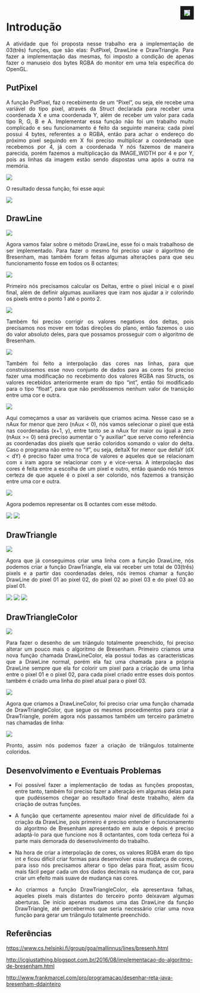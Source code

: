 <img src="https://github.com/ewertondns/ComputerGraphics/blob/master/TrabalhoCG/Imagens/Triangle%20-%204.png" align="right" border="10">

<h1>Introdução</h1>
<p align="justify">A atividade que foi proposta nesse trabalho era a implementação de 03(três) funções, que são elas: PutPixel, DrawLine e DrawTriangle. Para fazer a implementação das mesmas, foi imposto a condição de apenas fazer o manuseio dos bytes RGBA do monitor em uma tela especifica do OpenGL.</p>
 
<h2>PutPixel</h2>
<p align="justify">A função PutPixel, faz o recebimento de um “Pixel”, ou seja, ele recebe uma variável do tipo pixel, através da Struct declarada para receber uma coordenada X e uma coordenada Y, além de receber um valor para cada tipo R, G, B e A. 
Implementar essa função não foi um trabalho muito complicado e seu funcionamento é feito da seguinte maneira: cada pixel possui 4 bytes, referentes a o RGBA, então para achar o endereço do próximo pixel seguindo em X foi preciso multiplicar a coordenada que recebemos por 4, já com a coordenada Y nós fazemos de maneira parecida, porém fazemos a multiplicação da IMAGE_WIDTH por 4 e por Y, pois as linhas da imagem estão sendo dispostas uma após a outra na memória.</p>

<img src="https://github.com/ewertondns/ComputerGraphics/blob/master/TrabalhoCG/Imagens/TrechosDoCodigo/Trecho%20-%201.png">

<p align="justify">O resultado dessa função, foi esse aqui:</p>

<img src="https://github.com/ewertondns/ComputerGraphics/blob/master/TrabalhoCG/Imagens/Pixels.png">

<h2>DrawLine</h2>

<img src="https://github.com/ewertondns/ComputerGraphics/blob/master/TrabalhoCG/Imagens/Linhas%20-%202.png">

<p align="justify">Agora vamos falar sobre o método DrawLine, esse foi o mais trabalhoso de ser implementado. Para fazer o mesmo foi preciso usar o algoritmo de Bresenham, mas também foram feitas algumas alterações para que seu funcionamento fosse em todos os 8 octantes:</p>

<img src="https://github.com/ewertondns/ComputerGraphics/blob/master/TrabalhoCG/Imagens/TrechosDoCodigo/8%20Octantes.png">

<p align="justify">Primeiro nós precisamos calcular os Deltas, entre o pixel inicial e o pixel final, além de definir algumas auxiliares que iram nos ajudar a ir colorindo os pixels entre o ponto 1 até o ponto 2.</p>

<img src="https://github.com/ewertondns/ComputerGraphics/blob/master/TrabalhoCG/Imagens/TrechosDoCodigo/Trecho%20-%202.png">

<p align="justify">Também foi preciso corrigir os valores negativos dos deltas, pois precisamos nos mover em todas direções do plano, então fazemos o uso do valor absoluto deles, para que possamos prosseguir com o algoritmo de Bresenham.</p>	

<img src="https://github.com/ewertondns/ComputerGraphics/blob/master/TrabalhoCG/Imagens/TrechosDoCodigo/Trecho%20-%203.png">

<p align="justify">Também foi feito a interpolação das cores nas linhas, para que construíssemos esse novo conjunto de dados para as cores foi preciso fazer uma modificação no recebimento dos valores RGBA nas Structs, os valores recebidos anteriormente eram do tipo “int”, então foi modificado para o tipo “float”, para que não perdêssemos nenhum valor de transição entre uma cor e outra.</p>

<img src="https://github.com/ewertondns/ComputerGraphics/blob/master/TrabalhoCG/Imagens/TrechosDoCodigo/Trecho%20-%204.png">

<p align="justify">Aqui começamos a usar as variáveis que criamos acima. Nesse caso se a nAux for menor que zero (nAux < 0), nós vamos selecionar o pixel que está nas coordenadas (x+1, y), entre tanto se a nAux for maior ou igual a zero (nAux >= 0) será preciso aumentar o “y auxiliar” que serve como referência as coordenadas dos pixels que serão coloridos somando o valor do delta. Caso o programa não entre no “if”, ou seja, deltaX for menor que deltaY (dX < dY) é preciso fazer uma troca de valores e aqueles que se relacionam com x iram agora se relacionar com y e vice-versa. A interpolação das cores é feita entre a escolha de um pixel e outro, então quando nós temos certeza de que aquele é o pixel a ser colorido, nós fazemos a transição entre uma cor e outra.</p>

<img src="https://github.com/ewertondns/ComputerGraphics/blob/master/TrabalhoCG/Imagens/TrechosDoCodigo/Trecho%20-%205.png">

<p align="justify">Agora podemos representar os 8 octantes com esse método.</p>

<img src="https://github.com/ewertondns/ComputerGraphics/blob/master/TrabalhoCG/Imagens/Linhas%20-%201.png">

<img src="https://github.com/ewertondns/ComputerGraphics/blob/master/TrabalhoCG/Imagens/Linhas%20-%203.png">

<h2>DrawTriangle</h2>

<img src="https://github.com/ewertondns/ComputerGraphics/blob/master/TrabalhoCG/Imagens/Triangle%20-%203.png">

<p align="justify">Agora que já conseguimos criar uma linha com a função DrawLine, nós podemos criar a função DrawTriangle, ela vai receber um total de 03(três) pixels e a partir das coordenadas deles, nós iremos chamar a função DrawLine do pixel 01 ao pixel 02, do pixel 02 ao pixel 03 e do pixel 03 ao pixel 01.</p>

<img src="https://github.com/ewertondns/ComputerGraphics/blob/master/TrabalhoCG/Imagens/TrechosDoCodigo/Trecho%20-%206.png">

<img src="https://github.com/ewertondns/ComputerGraphics/blob/master/TrabalhoCG/Imagens/Triangle%20-%201.png">

<img src="https://github.com/ewertondns/ComputerGraphics/blob/master/TrabalhoCG/Imagens/Triangle%20-%202.png">

<h2>DrawTriangleColor</h2>

<img src="https://github.com/ewertondns/ComputerGraphics/blob/master/TrabalhoCG/Imagens/TriangleColor.png">

<p align="justify">Para fazer o desenho de um triângulo totalmente preenchido, foi preciso alterar um pouco mais o algoritmo de Bresenham. Primeiro criamos uma nova função chamada DrawLineColor, ela possui todas as características que a DrawLine normal, porém ela faz uma chamada para a própria DrawLine sempre que ela for colorir um pixel para a criação de uma linha entre o pixel 01 e o pixel 02, para cada pixel criado entre esses dois pontos também é criado uma linha do pixel atual para o pixel 03.</p>

<img src="https://github.com/ewertondns/ComputerGraphics/blob/master/TrabalhoCG/Imagens/TrechosDoCodigo/Trecho%20-%207.png">

<p align="justify">Agora que criamos a DrawLineColor, foi preciso criar uma função chamada de DrawTriangleColor, que segue os mesmos procedimentos para criar a DrawTriangle, porém agora nós passamos também um terceiro parâmetro nas chamadas de linha:</p>

<img src="https://github.com/ewertondns/ComputerGraphics/blob/master/TrabalhoCG/Imagens/TrechosDoCodigo/Trecho%20-%208.png">

<p align="justify">Pronto, assim nós podemos fazer a criação de triângulos totalmente coloridos.</p>

<h2>Desenvolvimento e Eventuais Problemas</h2>
<ul>
<li><p align="justify">Foi possível fazer a implementação de todas as funções propostas, entre tanto, também foi preciso fazer a alteração em algumas delas para que pudéssemos chegar ao resultado final deste trabalho, além da criação de outras funções.</li></p>

<li><p align="justify">A função que certamente apresentou maior nível de dificuldade foi a criação da DrawLine, pois primeiro é preciso entender o funcionamento do algoritmo de Bresenham apresentado em aula e depois é preciso adaptá-lo para que funcione nos 8 octantantes, com toda certeza foi a parte mais demorada do desenvolvimento do trabalho.</li></p>

<li><p align="justify">Na hora de criar a interpolação de cores, os valores RGBA eram do tipo int e ficou difícil criar formas para desenvolver essa mudança de cores, para isso nós precisamos alterar o tipo delas para float, assim ficou mais fácil pegar cada um dos dados decimais na mudança de cor, para criar um efeito mais suave de mudança nas cores.</li></p>

<li><p align="justify">Ao criarmos a função DrawTriangleColor, ela apresentava falhas, aqueles pixels mais distantes do terceiro ponto deixavam algumas aberturas. De início apenas mudamos uma das DrawLine da função DrawTriangle, até percebermos que seria necessário criar uma nova função para gerar um triângulo totalmente preenchido.</li></p>
</ul>
<h2>Referências</h2>

https://www.cs.helsinki.fi/group/goa/mallinnus/lines/bresenh.html

http://icgjustathing.blogspot.com.br/2016/08/implementacao-do-algoritmo-de-bresenham.html

http://www.frankmarcel.com/pro/programacao/desenhar-reta-java-bresenham-ddainteiro


